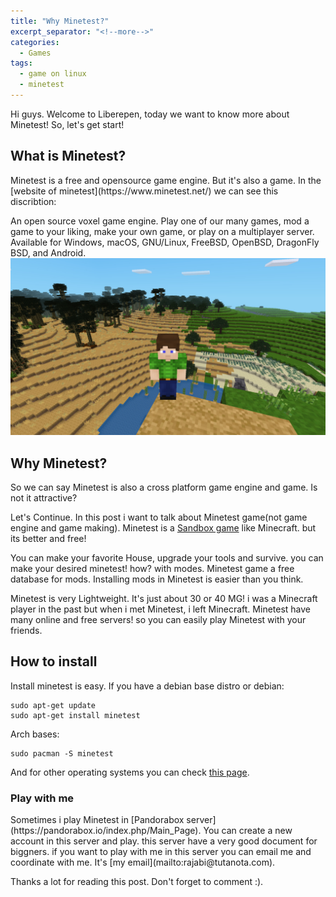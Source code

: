 ```yaml
---
title: "Why Minetest?"
excerpt_separator: "<!--more-->"
categories:
  - Games
tags:
  - game on linux
  - minetest
---
```

Hi guys. Welcome to Liberepen, today we want to know more about Minetest!
So, let's get start!
<h2>What is Minetest?</h2>
Minetest is a free and opensource game engine. But it's also a game. In the [website of minetest](https://www.minetest.net/) we can see this discribtion:

 An open source voxel game engine. Play one of our many games, mod a game to your liking, make your own game, or play on a multiplayer server. Available for Windows, macOS, GNU/Linux, FreeBSD, OpenBSD, DragonFly BSD, and Android. 
![image](https://github.com/liberepen/liberepen.github.io/raw/master/assets/images/minetest.jpg)
<h2>Why Minetest?</h2>
So we can say Minetest is also a cross platform game engine and game. Is not it attractive?

Let's Continue. In this post i want to talk about Minetest game(not game engine and game making). Minetest is a [Sandbox game](https://en.wikipedia.org/wiki/Sandbox_game) like Minecraft. but its better and free!

You can make your favorite House, upgrade your tools and survive. you can make your desired minetest! how? with modes. Minetest game a free database for mods. Installing mods in Minetest is easier than you think. 

Minetest is very Lightweight. It's just about 30 or 40 MG! i was a Minecraft player in the past but when i met Minetest, i left Minecraft. 
Minetest have many online and free servers! so you can easily play Minetest with your friends.
<h2>How to install</h2>
Install minetest is easy. If you have a debian base distro or debian:

```
sudo apt-get update
sudo apt-get install minetest
```
Arch bases:

```
sudo pacman -S minetest
```

And for other operating systems you can check [this page](https://www.minetest.net/downloads/).
<h3>Play with me</h3> 
Sometimes i play Minetest in [Pandorabox server](https://pandorabox.io/index.php/Main_Page). You can create a new account in this server and play. this server have a very good document for biggners.
if you want to play with me in this server you can email me and coordinate with me. It's [my email](mailto:rajabi@tutanota.com).

Thanks a lot for reading this post. Don't forget to comment :).
